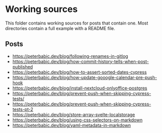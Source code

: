 # Working sources

This folder contains working sources for posts that contain one. Most
directories contain a full example with a README file.

## Posts

- <https://peterbabic.dev/blog/following-renames-in-gitlog>
- <https://peterbabic.dev/blog/how-commit-history-tells-when-post-published>
- <https://peterbabic.dev/blog/how-to-assert-sorted-dates-cypress>
- <https://peterbabic.dev/blog/how-update-gooogle-calendar-pre-push-hook>
- <https://peterbabic.dev/blog/install-nextcloud-onlyoffice-postgres>
- <https://peterbabic.dev/blog/prevent-push-when-skipping-cypress-tests/>
- <https://peterbabic.dev/blog/prevent-push-when-skipping-cypress-tests-pt-2>
- <https://peterbabic.dev/blog/store-array-svelte-localstorage>
- <https://peterbabic.dev/blog/using-css-selectors-on-markdown>
- <https://peterbabic.dev/blog/yaml-metadata-in-markdown>
